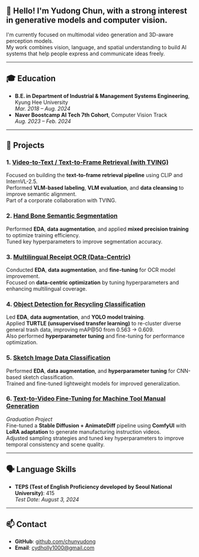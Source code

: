 ## 👋 Hello! I'm Yudong Chun, with a strong interest in generative models and computer vision.

I'm currently focused on multimodal video generation and 3D-aware perception models.  
My work combines vision, language, and spatial understanding to build AI systems that help people express and communicate ideas freely.

---

## 🎓 Education

- **B.E. in Department of Industrial & Management Systems Engineering**, Kyung Hee University  
  *Mar. 2018 – Aug. 2024*  
- **Naver Boostcamp AI Tech 7th Cohort**, Computer Vision Track  
  *Aug. 2023 – Feb. 2024*

---

## 🧩 Projects

### 1. [Video-to-Text / Text-to-Frame Retrieval (with TVING)](https://github.com/chunyudong/level2-cv-final-cv-08)  
Focused on building the **text-to-frame retrieval pipeline** using CLIP and InternVL-2.5.  
Performed **VLM-based labeling**, **VLM evaluation**, and **data cleansing** to improve semantic alignment.  
Part of a corporate collaboration with TVING.

### 2. [Hand Bone Semantic Segmentation](https://github.com/chunyudong/level2-cv-semanticsegmentation-cv-11-lv3)  
Performed **EDA**, **data augmentation**, and applied **mixed precision training** to optimize training efficiency.  
Tuned key hyperparameters to improve segmentation accuracy.

### 3. [Multilingual Receipt OCR (Data-Centric)](https://github.com/chunyudong/level2-cv-datacentric-cv-08)  
Conducted **EDA**, **data augmentation**, and **fine-tuning** for OCR model improvement.  
Focused on **data-centric optimization** by tuning hyperparameters and enhancing multilingual coverage.

### 4. [Object Detection for Recycling Classification](https://github.com/chunyudong/level2-objectdetection-cv-08)  
Led **EDA**, **data augmentation**, and **YOLO model training**.  
Applied **TURTLE (unsupervised transfer learning)** to re-cluster diverse general trash data, improving mAP@50 from 0.563 → 0.609.  
Also performed **hyperparameter tuning** and fine-tuning for performance optimization.

### 5. [Sketch Image Data Classification](https://github.com/chunyudong/level1-imageclassification-cv-08)  
Performed **EDA**, **data augmentation**, and **hyperparameter tuning** for CNN-based sketch classification.  
Trained and fine-tuned lightweight models for improved generalization.

### 6. [Text-to-Video Fine-Tuning for Machine Tool Manual Generation](https://github.com/chunyudong/T2V-Machine-tool-Fine-Tuning)  
*Graduation Project*  
Fine-tuned a **Stable Diffusion + AnimateDiff** pipeline using **ComfyUI** with **LoRA adaptation** to generate manufacturing instruction videos.  
Adjusted sampling strategies and tuned key hyperparameters to improve temporal consistency and scene quality.

---

## 🗣️ Language Skills

- **TEPS (Test of English Proficiency developed by Seoul National University)**: 415  
  *Test Date: August 3, 2024*

---

## 📫 Contact

- **GitHub**: [github.com/chunyudong](https://github.com/chunyudong)  
- **Email**: cydholly1000@gmail.com
